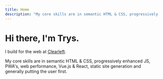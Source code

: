 ```yaml
---
title: Home
description: "My core skills are in semantic HTML & CSS, progressively enhanced JS, PWA's, web performance, Vue.js & React, static site generation and generally putting the user first."
---
```


# Hi there, I'm Trys.

I build for the web at [Clearleft](https://clearleft.com).

My core skills are in semantic HTML & CSS, progressively enhanced JS, PWA's, web performance, Vue.js & React, static site generation and generally putting the user first.
